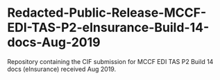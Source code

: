 # Redacted-Public-Release-MCCF-EDI-TAS-P2-eInsurance-Build-14-docs-Aug-2019
Repository containing the CIF submission for MCCF EDI TAS P2 Build 14 docs (eInsurance) received Aug 2019.
